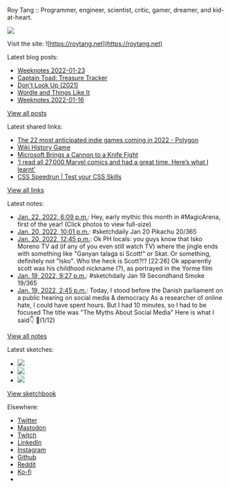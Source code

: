 Roy Tang :: Programmer, engineer, scientist, critic, gamer, dreamer, and kid-at-heart.

![](https://roytang.net/static/img/profile.jpg)

Visit the site: ![https://roytang.net](https://roytang.net)

Latest blog posts:

- [Weeknotes 2022-01-23](https://roytang.net/2022/01/weeknotes-01-23/)
- [Captain Toad: Treasure Tracker](https://roytang.net/2022/01/captain-toad/)
- [Don&#x27;t Look Up (2021)](https://roytang.net/2022/01/dont-look-up/)
- [Wordle and Things Like It](https://roytang.net/2022/01/wordle-things/)
- [Weeknotes 2022-01-16](https://roytang.net/2022/01/weeknotes-01-16/)

[View all posts](https://roytang.net/blog)

Latest shared links:

- [The 22 most anticipated indie games coming in 2022 - Polygon](https://roytang.net/2022/01/667c90073c52ad5fff23bbf4642f2e7a/)
- [Wiki History Game](https://roytang.net/2022/01/519cca2c68240b71ea980b9e568d58de/)
- [Microsoft Brings a Cannon to a Knife Fight](https://roytang.net/2022/01/microsoft-brings-a-cannon-to-a-knife-fight/)
- [‘I read all 27,000 Marvel comics and had a great time. Here’s what I learnt’](https://roytang.net/2022/01/i-read-all-27000-marvel-comics-and-had-a-great-time-heres-what-i-learnt/)
- [CSS Speedrun | Test your CSS Skills](https://roytang.net/2022/01/95cdc5155613e98613dc06832f5f1895/)

[View all links](https://roytang.net/links)

Latest notes:

- [Jan. 22, 2022, 6:09 p.m.](https://roytang.net/2022/01/1484830672045088769/): Hey, early mythic this month in #MagicArena, first of the year! (Click photos to view full-size)
- [Jan. 20, 2022, 10:01 p.m.](https://roytang.net/2022/01/99e0084da6aa41c4ca373e9c405f4d69/): #sketchdaily Jan 20 Pikachu 20/365
- [Jan. 20, 2022, 12:45 p.m.](https://roytang.net/2022/01/1484024280090562560/): Ok PH locals: you guys know that Isko Moreno TV ad (if any of you even still watch TV) where the jingle ends with something like &quot;Ganyan talaga si Scott!&quot; or Skat. Or something, definitely not &quot;Isko&quot;. Who the heck is Scott?!? [22:26] Ok apparently scott was his childhood nickname (?), as portrayed in the Yorme film
- [Jan. 19, 2022, 9:27 p.m.](https://roytang.net/2022/01/5a791a736ae2d935c511a979e6c2bdc6/): #sketchdaily Jan 19 Secondhand Smoke 19/365
- [Jan. 19, 2022, 2:45 p.m.](https://roytang.net/2022/01/1483692076558860290/): Today, I stood before the Danish parliament on a public hearing on social media &amp; democracy As a researcher of online hate, I could have spent hours. But I had 10 minutes, so I had to be focused The title was &quot;The Myths About Social Media&quot; Here is what I said👇 🧵(1/12)

[View all notes](https://roytang.net/notes)

Latest sketches:


- ![](https://roytang.net/media/cache/1f/af/1faf0970f87f6dc26b93997fbb4e4b21.jpg)
- ![](https://roytang.net/media/cache/6f/c1/6fc16f3169ff383ef3f2c35893d46195.jpg)
- ![](https://roytang.net/media/cache/1c/63/1c635c7059199e0fb90a77b914e081f1.jpg)

[View sketchbook](https://roytang.net/albums/sketchbook)


Elsewhere:

- [Twitter](https://twitter.com/roytang)
- [Mastodon](https://mastodon.technology/@roytang)
- [Twitch](https://twitch.tv/twitchyroy)
- [LinkedIn](https://www.linkedin.com/in/roytang)
- [Instagram](https://instagram.com/roytang0400)
- [Github](https://github.com/roytang)
- [Reddit](https://reddit.com/u/hungryroy)
- [Ko-fi](https://ko-fi.com/roytang)
- [](mailto:hello@roytang.net)